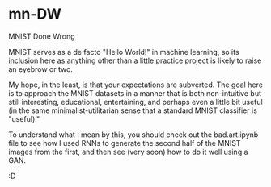 # mn-DW
MNIST Done Wrong
 
MNIST serves as a de facto "Hello World!" in machine learning, so its inclusion here as anything other than a little practice project is likely to raise an eyebrow or two.

My hope, in the least, is that your expectations are subverted. The goal here is to approach the MNIST datasets in a manner that is both non-intuitive but still interesting, educational, entertaining, and perhaps even a little bit useful (in the same minimalist-utilitarian sense that a standard MNIST classifier is "useful)."

To understand what I mean by this, you should check out the bad.art.ipynb file to see how I used RNNs to generate the second half of the MNIST images from the first, and then see (very soon) how to do it well using a GAN.

:D
